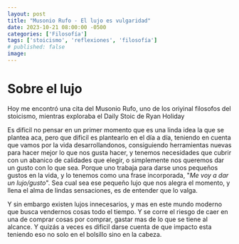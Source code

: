 ```yaml
---
layout: post
title: "Musonio Rufo - El lujo es vulgaridad"
date: 2023-10-21 08:00:00 -0500
categories: ['Filosofía'] 
tags: ['stoicismo', 'reflexiones', 'filosofía']
# published: false
image:
---
```


# Sobre el lujo

Hoy me encontró una cita del Musonio Rufo, uno de los oriyinal filosofos del stoicismo, mientras exploraba el Daily Stoic de Ryan Holiday


Es dificil no pensar en un primer momento que es una linda idea la que se plantea aca, pero que dificil es plantearlo en el día a día, teniendo en cuenta que vamos por la vida desarrollandonos, consiguiendo herramientas nuevas para hacer mejor lo que nos gusta hacer, y tenemos necesidades que cubrir con un abanico de calidades que elegir, o simplemente nos queremos dar un gusto con lo que sea. Porque uno trabaja para darse unos pequeños gustos en la vida, y lo tenemos como una frase incorporada, "*Me voy a dar un lujo/gusto*". Sea cual sea ese pequeño lujo que nos alegra el momento, y llena el alma de lindas sensaciones, es de entender que lo valga.

Y sin embargo existen lujos innecesarios, y mas en este mundo moderno que busca vendernos cosas todo el tiempo. 
Y se corre el riesgo de caer en una de comprar cosas por comprar, gastar mas de lo que se tiene al alcance. 
Y quizás a veces es dificil darse cuenta de que impacto esta teniendo eso no solo en el bolsillo sino en la cabeza.

